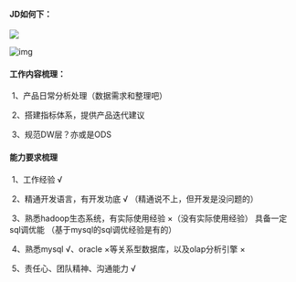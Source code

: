 #### JD如何下：

![](https://i.loli.net/2019/07/03/5d1c6484902dd73196.jpeg)



![img](https://upload-images.jianshu.io/upload_images/2975846-822596500497745c.png?imageMogr2/auto-orient/)



#### 工作内容梳理：

​	1、产品日常分析处理（数据需求和整理吧）

​	2、搭建指标体系，提供产品迭代建议

​	3、规范DW层？亦或是ODS



#### 能力要求梳理

​	1、工作经验  √

​	2、精通开发语言，有开发功底 √ （精通说不上，但开发是没问题的）

​	3、熟悉hadoop生态系统，有实际使用经验 ×（没有实际使用经验） 具备一定sql调优能 （基于mysql的sql调优经验是有的）

​	4、熟悉mysql √、oracle ×等关系型数据库，以及olap分析引擎 ×

​	5、责任心、团队精神、沟通能力 √

#### 